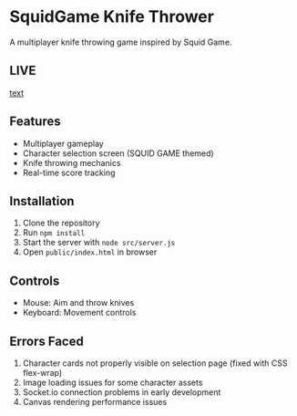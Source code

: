 # SquidGame Knife Thrower

A multiplayer knife throwing game inspired by Squid Game.

## LIVE
[text](https://squidgame-knife-thrower-production.up.railway.app/)

## Features
- Multiplayer gameplay
- Character selection screen (SQUID GAME themed)
- Knife throwing mechanics
- Real-time score tracking

## Installation
1. Clone the repository
2. Run `npm install`
3. Start the server with `node src/server.js`
4. Open `public/index.html` in browser

## Controls
- Mouse: Aim and throw knives
- Keyboard: Movement controls

## Errors Faced
1. Character cards not properly visible on selection page (fixed with CSS flex-wrap)
2. Image loading issues for some character assets
3. Socket.io connection problems in early development
4. Canvas rendering performance issues
